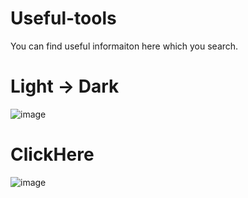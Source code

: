 # Useful-tools
You can find useful informaiton here which you search.

# Light -> Dark
![image](https://github.com/Umudvarr/Useful-tools/assets/126266744/2adbe02e-8e73-47e6-a74f-e061a9a37a70)

# ClickHere

![image](https://github.com/Umudvarr/Useful-tools/assets/126266744/b8ad5731-8c11-4e50-bd3e-e5a96e6dfbe6)
